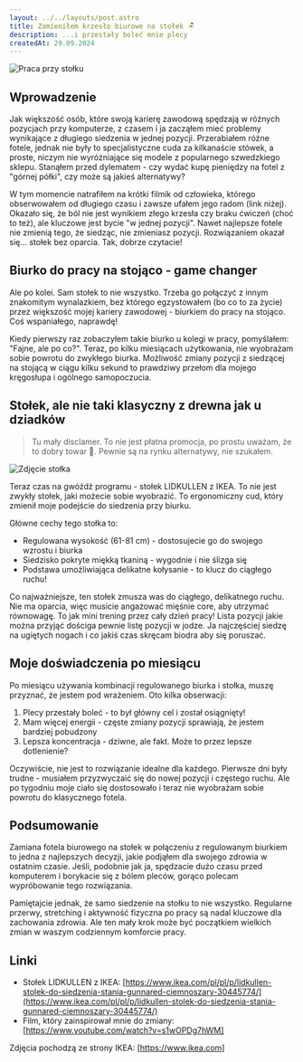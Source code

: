 ```yaml
---
layout: ../../layouts/post.astro
title: Zamieniłem krzesło biurowe na stołek 🪑
description: ...i przestały boleć mnie plecy
createdAt: 29.09.2024
---
```


![Praca przy stołku](/assets/images/posts/stool-2.jpeg)

## Wprowadzenie

Jak większość osób, które swoją karierę zawodową spędzają w różnych pozycjach przy komputerze, z czasem i ja zacząłem mieć problemy wynikające z długiego siedzenia w jednej pozycji. Przerabiałem różne fotele, jednak nie były to specjalistyczne cuda za kilkanaście stówek, a proste, niczym nie wyróżniające się modele z popularnego szwedzkiego sklepu. Stanąłem przed dylematem - czy wydać kupę pieniędzy na fotel z "górnej półki", czy może są jakieś alternatywy?

W tym momencie natrafiłem na krótki filmik od człowieka, którego obserwowałem od długiego czasu i zawsze ufałem jego radom (link niżej). Okazało się, że ból nie jest wynikiem złego krzesła czy braku ćwiczeń (choć to też), ale kluczowe jest bycie "w jednej pozycji". Nawet najlepsze fotele nie zmienią tego, że siedząc, nie zmieniasz pozycji. Rozwiązaniem okazał się... stołek bez oparcia. Tak, dobrze czytacie!

## Biurko do pracy na stojąco - game changer

Ale po kolei. Sam stołek to nie wszystko. Trzeba go połączyć z innym znakomitym wynalazkiem, bez którego egzystowałem (bo co to za życie) przez większość mojej kariery zawodowej - biurkiem do pracy na stojąco. Coś wspaniałego, naprawdę!

Kiedy pierwszy raz zobaczyłem takie biurko u kolegi w pracy, pomyślałem: "Fajne, ale po co?". Teraz, po kilku miesiącach użytkowania, nie wyobrażam sobie powrotu do zwykłego biurka. Możliwość zmiany pozycji z siedzącej na stojącą w ciągu kilku sekund to prawdziwy przełom dla mojego kręgosłupa i ogólnego samopoczucia.

## Stołek, ale nie taki klasyczny z drewna jak u dziadków

> Tu mały disclamer. To nie jest płatna promocja, po prostu uważam, że to dobry towar 🫠. Pewnie są na rynku alternatywy, nie szukałem.

![Zdjęcie stołka](/assets/images/posts/stool.jpeg)

Teraz czas na gwóźdź programu - stołek LIDKULLEN z IKEA. To nie jest zwykły stołek, jaki możecie sobie wyobrazić. To ergonomiczny cud, który zmienił moje podejście do siedzenia przy biurku.

Główne cechy tego stołka to:

- Regulowana wysokość (61-81 cm) - dostosujecie go do swojego wzrostu i biurka
- Siedzisko pokryte miękką tkaniną - wygodnie i nie ślizga się
- Podstawa umożliwiająca delikatne kołysanie - to klucz do ciągłego ruchu!

Co najważniejsze, ten stołek zmusza was do ciągłego, delikatnego ruchu. Nie ma oparcia, więc musicie angażować mięśnie core, aby utrzymać równowagę. To jak mini trening przez cały dzień pracy! Lista pozycji jakie można przyjąć dościga pewnie listę pozycji w jodze. Ja najczęściej siedzę na ugiętych nogach i co jakiś czas skręcam biodra aby się poruszać.

## Moje doświadczenia po miesiącu

Po miesiącu używania kombinacji regulowanego biurka i stołka, muszę przyznać, że jestem pod wrażeniem. Oto kilka obserwacji:

1. Plecy przestały boleć - to był główny cel i został osiągnięty!
2. Mam więcej energii - częste zmiany pozycji sprawiają, że jestem bardziej pobudzony
3. Lepsza koncentracja - dziwne, ale fakt. Może to przez lepsze dotlenienie?

Oczywiście, nie jest to rozwiązanie idealne dla każdego. Pierwsze dni były trudne - musiałem przyzwyczaić się do nowej pozycji i częstego ruchu. Ale po tygodniu moje ciało się dostosowało i teraz nie wyobrażam sobie powrotu do klasycznego fotela.

## Podsumowanie

Zamiana fotela biurowego na stołek w połączeniu z regulowanym biurkiem to jedna z najlepszych decyzji, jakie podjąłem dla swojego zdrowia w ostatnim czasie. Jeśli, podobnie jak ja, spędzacie dużo czasu przed komputerem i borykacie się z bólem pleców, gorąco polecam wypróbowanie tego rozwiązania.

Pamiętajcie jednak, że samo siedzenie na stołku to nie wszystko. Regularne przerwy, stretching i aktywność fizyczna po pracy są nadal kluczowe dla zachowania zdrowia. Ale ten mały krok może być początkiem wielkich zmian w waszym codziennym komforcie pracy.

## Linki

- Stołek LIDKULLEN z IKEA: [https://www.ikea.com/pl/pl/p/lidkullen-stolek-do-siedzenia-stania-gunnared-ciemnoszary-30445774/](https://www.ikea.com/pl/pl/p/lidkullen-stolek-do-siedzenia-stania-gunnared-ciemnoszary-30445774/)
- Film, który zainspirował mnie do zmiany: [https://www.youtube.com/watch?v=s1wOPDg7hWM]

Zdjęcia pochodzą ze strony IKEA: [https://www.ikea.com]
